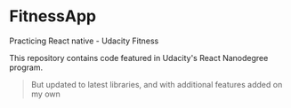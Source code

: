 # FitnessApp
Practicing React native - Udacity Fitness 

This repository contains code featured in Udacity's React Nanodegree program.
> 
> But updated to latest libraries, and with additional features added on my own
